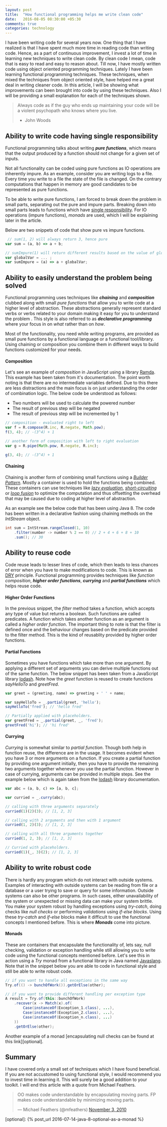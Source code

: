 ```yaml
---
layout: post
title:  "How functional programming helps me write clean code"
date:   2016-08-05 08:30:00 +05:30
comments: true
categories: technology
---
```


I have been writing code for several years now. One thing that I have realized is that I have spent much more 
time in reading code than writing code. Hence, as a part of continuous improvement, I invest a lot of time in learning new techniques to 
write clean code. By clean code I mean, code that is easy to read and easy to reason about. Till now, I have mostly written code 
using object oriented programming techniques. Lately I have been learning functional programming techniques. 
These techniques, when mixed the techniques from object oriented style, have helped me a great deal in writing 
cleaner code. In this article, I will be showing what improvements can been brought into code by using these 
techniques. Also I will be providing a small explanation for each of the techniques shown. 

> Always code as if the guy who ends up maintaining your code will be a violent psychopath who knows where you live. 
> - John Woods

## Ability to write code having single responsibility
Functional programming talks about writing ***pure functions***, which means that the output produced by a function 
should not change for a given set of inputs. 

Not all functionality can be coded using pure functions as IO operations are inherently impure. As an example, consider 
you are writing logs to a file. Every time you write to a file the state of the file is changed. On the contrary 
computations that happen in memory are good candidates to be represented as pure functions. 

To be able to write pure functions, I am forced to break down the problem in small parts, separating out the 
pure and impure parts. Breaking down into small parts leads to functions which have [single responsibility][srp]. For 
IO operations (impure functions), *monads* are used, which I will be explaining later in the article. 

Below are two snippets of code that show pure vs impure functions.

```javascript
 // sum(1, 2) will always return 3, hence pure
var sum = (a, b) => a + b;

// sumImpure(1) will return different results based on the value of globalVar, hence impure
var globalVar = ... ;
var sumImpure = (a) => a + globalVar;
```

## Ability to easily understand the problem being solved
Functional programming uses techniques like ***chaining*** and ***composition*** clubbed along with small 
*pure functions* that allow you to write code at a higher level of abstraction. These abstractions generally 
represent standard verbs or verbs related to your domain making it easy for you to understand the problem . 
This style is also referred to as ***declarative programming*** where your focus in on *what* rather than on *how*.   

Most of the functionality, you need while writing programs, are provided as small pure functions by a functional 
language or a functional tool/library. Using chaining or composition you combine them in different ways to build 
functions customized for your needs. 

#### Composition
Let's see an example of *composition* in JavaScript using a library [Ramda][ramdajs]. This example has been taken 
from it's documentation. The point worth noting is that there are no intermediate variables defined. Due to this 
there are less distractions and the main focus is on just understanding the order of combination logic. 
The below code be understood as follows: 

* Two numbers will be used to calculate the powered number
* The result of previous step will be negated
* The result of previous step will be incremented by 1  

```javascript
// composition - evaluated right to left
var f = R.compose(R.inc, R.negate, Math.pow);
f(3, 4); // -(3^4) + 1

// another form of composition with left to right evaluation
var g = R.pipe(Math.pow, R.negate, R.inc);

g(3, 4); // -(3^4) + 1
```

#### Chaining
Chaining is another form of combining small functions using a [*Builder Pattern*][builder]. Mostly a container is 
used to hold the functions being combined. These containers can use techniques like [*lazy evaluation*][lazy], 
[*short-circuiting*][short-circuiting] or [*loop fusion*][loop-fusion] to optimize the computation and thus 
offsetting the overhead that may be caused due to coding at higher level of abstraction. 

As an example see the below code that has been using Java 8. The code has been written in a declarative fashion using 
chaining methods on the *IntStream* object. 

```java
int sum = IntStream.rangeClosed(1, 10)
    .filter(number -> number % 2 == 0) // 2 + 4 + 6 + 8 + 10
    .sum(); // 30
```

## Ability to reuse code
Code reuse leads to lesser lines of code, which then leads to less chances of error when you have to make modifications to 
code. This is known as [DRY][dry] principle. Functional programming provides techniques like *function composition*, 
***higher order functions***, ***currying*** and ***partial functions*** which helps reuse code. 

#### Higher Order Functions
In the previous snippet, the *filter* method takes a function, which accepts any type of value but returns a boolean. Such 
functions are called predicates. A function which takes another function as an argument is called a *higher order function*. 
The important thing to note is that the filter is defined once and the behaviour changes based on the predicate provided 
to the filter method. This is the kind of reusablity provided by higher order functions. 

#### Partial Functions
Sometimes you have functions which take more than one argument. By applying a different set of arguments you can derive 
multiple functions out of the same function. The below snippet has been taken from a JavaScript library [lodash][lodash]. 
Note how the *greet* function is reused to create functions *sayHelloTo* and *greetFred*. 

```javascript
var greet = (greeting, name) => greeting + ' ' + name;

var sayHelloTo = _.partial(greet, 'hello');
sayHelloTo('fred'); // 'hello fred'

// Partially applied with placeholders.
var greetFred = _.partial(greet, _, 'fred');
greetFred('hi'); // 'hi fred'
```

#### Currying
*Currying* is somewhat similar to *partial function*. Though both help in function reuse, the difference are in the usage. 
It becomes evident when you have 3 or more arguments on a function. If you create a partial function by providing one 
argument initially, then you have to provide the remaining two arguments together whenever you use the partial function. 
However in case of currying, arguments can be provided in multiple steps. See the example below which is again taken from 
the [lodash][lodash] library documentation. 

```javascript
var abc = (a, b, c) => [a, b, c];

var curried = _.curry(abc);

// calling with three arguments separately
curried(1)(2)(3); // [1, 2, 3]

// calling with 2 arguments and then with 1 argument
curried(1, 2)(3); // [1, 2, 3]

// calling with all three arguments together
curried(1, 2, 3); // [1, 2, 3]

// Curried with placeholders.
curried(1)(_, 3)(2); // [1, 2, 3]
``` 

## Ability to write robust code 
There is hardly any program which do not interact with outside systems. Examples of interacting with outside systems 
can be reading from file or a database or a user trying to save or query for some information. Outside systems can also be 
other programs. In such cases, either unavailability of the system or unexpected or missing data can make your system brittle. 
You make your system robust by handling exceptions using *try-catch*, doing checks like *null checks* or performing 
*validations* using *if-else blocks*. Using these *try-catch* and *if-else* blocks make it difficult to use the functional 
concepts I mentioned before. This is where ***Monads*** come into picture. 

#### Monads 
These are containers that encapsulate the functionality of, lets say, null checking, validation or exception handling 
while still allowing you to write code using the functional concepts mentioned before. Let's see this in action using 
a *Try* monad from a functional library in Java named [Javaslang][Javaslang]. Note that in the snippet below you are 
able to code in functional style and still be able to write robust code. 

```java
// if you want to handle all exceptions in the same way
Try.of(() -> bunchOfWork()).getOrElse(other);

// if you want to provide different handling per exception type
A result = Try.of(this::bunchOfWork)
    .recover(x -> Match(x).of(
        Case(instanceOf(Exception_1.class), ...),
        Case(instanceOf(Exception_2.class), ...),
        Case(instanceOf(Exception_n.class), ...)
    ))
    .getOrElse(other);
```

Another example of a monad [encapsulating null checks can be found at this link][optional].

## Summary
I have covered only a small set of techniques which I have found beneficial. If you are not accustomed to using functional 
style, I would recommend you to invest time in learning it. This will surely be a good addition to your toolkit. I 
will end this article with a quote from Michael Feathers.  

<blockquote class="twitter-tweet" data-lang="en"><p lang="en" dir="ltr">OO makes code understandable by encapsulating moving parts.  FP makes code understandable by minimizing moving parts.</p>&mdash; Michael Feathers (@mfeathers) <a href="https://twitter.com/mfeathers/status/29581296216">November 3, 2010</a></blockquote>
<script async src="//platform.twitter.com/widgets.js" charset="utf-8"></script>

[ramdajs]: http://ramdajs.com/docs/#compose
[dry]: https://en.wikipedia.org/wiki/Don%27t_repeat_yourself
[builder]: https://en.wikipedia.org/wiki/Builder_pattern
[loop-fusion]: https://en.wikipedia.org/wiki/Loop_fusion
[short-circuiting]: https://en.wikipedia.org/wiki/Short-circuit_evaluation
[lazy]: https://en.wikipedia.org/wiki/Lazy_evaluation
[srp]: https://en.wikipedia.org/wiki/Single_responsibility_principle
[lodash]: https://lodash.com
[javaslang]: http://www.javaslang.io
[optional]: {% post_url 2016-07-14-java-8-optional-as-a-monad %}